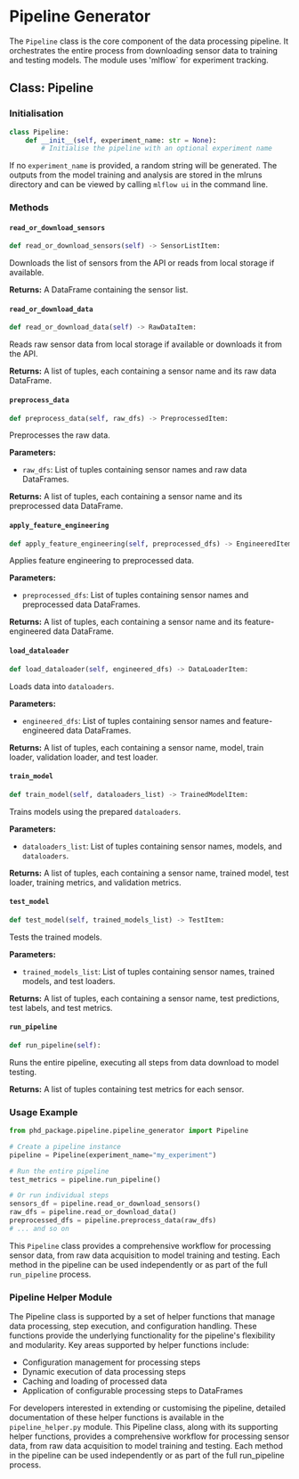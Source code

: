 # Pipeline Generator

The `Pipeline` class is the core component of the data processing pipeline. It orchestrates the entire process from downloading sensor data to training and testing models. The module uses 'mlflow` for experiment tracking.

## Class: Pipeline

### Initialisation

```python
class Pipeline:
    def __init__(self, experiment_name: str = None):
        # Initialise the pipeline with an optional experiment name
```

If no `experiment_name` is provided, a random string will be generated. The outputs from the model training and analysis are stored in the mlruns directory and can be viewed by calling `mlflow ui` in the command line.

### Methods

#### `read_or_download_sensors`

```python
def read_or_download_sensors(self) -> SensorListItem:
```

Downloads the list of sensors from the API or reads from local storage if available.

**Returns:** A DataFrame containing the sensor list.

#### `read_or_download_data`

```python
def read_or_download_data(self) -> RawDataItem:
```

Reads raw sensor data from local storage if available or downloads it from the API.

**Returns:** A list of tuples, each containing a sensor name and its raw data DataFrame.

#### `preprocess_data`

```python
def preprocess_data(self, raw_dfs) -> PreprocessedItem:
```

Preprocesses the raw data.

**Parameters:**

* `raw_dfs`: List of tuples containing sensor names and raw data DataFrames.

**Returns:** A list of tuples, each containing a sensor name and its preprocessed data DataFrame.

#### `apply_feature_engineering`

```python
def apply_feature_engineering(self, preprocessed_dfs) -> EngineeredItem:
```

Applies feature engineering to preprocessed data.

**Parameters:**

* `preprocessed_dfs`: List of tuples containing sensor names and preprocessed data DataFrames.

**Returns:** A list of tuples, each containing a sensor name and its feature-engineered data DataFrame.

#### `load_dataloader`

```python
def load_dataloader(self, engineered_dfs) -> DataLoaderItem:
```

Loads data into `dataloaders`.

**Parameters:**

* `engineered_dfs`: List of tuples containing sensor names and feature-engineered data DataFrames.

**Returns:** A list of tuples, each containing a sensor name, model, train loader, validation loader, and test loader.

#### `train_model`

```python
def train_model(self, dataloaders_list) -> TrainedModelItem:
```

Trains models using the prepared `dataloaders`.

**Parameters:**

* `dataloaders_list`: List of tuples containing sensor names, models, and `dataloaders`.

**Returns:** A list of tuples, each containing a sensor name, trained model, test loader, training metrics, and validation metrics.

#### `test_model`

```python
def test_model(self, trained_models_list) -> TestItem:
```

Tests the trained models.

**Parameters:**

* `trained_models_list`: List of tuples containing sensor names, trained models, and test loaders.

**Returns:** A list of tuples, each containing a sensor name, test predictions, test labels, and test metrics.

#### `run_pipeline`

```python
def run_pipeline(self):
```

Runs the entire pipeline, executing all steps from data download to model testing.

**Returns:** A list of tuples containing test metrics for each sensor.

### Usage Example

```python
from phd_package.pipeline.pipeline_generator import Pipeline

# Create a pipeline instance
pipeline = Pipeline(experiment_name="my_experiment")

# Run the entire pipeline
test_metrics = pipeline.run_pipeline()

# Or run individual steps
sensors_df = pipeline.read_or_download_sensors()
raw_dfs = pipeline.read_or_download_data()
preprocessed_dfs = pipeline.preprocess_data(raw_dfs)
# ... and so on
```

This `Pipeline` class provides a comprehensive workflow for processing sensor data, from raw data acquisition to model training and testing. Each method in the pipeline can be used independently or as part of the full `run_pipeline` process.

### Pipeline Helper Module

The Pipeline class is supported by a set of helper functions that manage data processing, step execution, and configuration handling. These functions provide the underlying functionality for the pipeline's flexibility and modularity.
Key areas supported by helper functions include:

* Configuration management for processing steps
* Dynamic execution of data processing steps
* Caching and loading of processed data
* Application of configurable processing steps to DataFrames

For developers interested in extending or customising the pipeline, detailed documentation of these helper functions is available in the `pipeline_helper.py` module.
This Pipeline class, along with its supporting helper functions, provides a comprehensive workflow for processing sensor data, from raw data acquisition to model training and testing. Each method in the pipeline can be used independently or as part of the full run_pipeline process.
